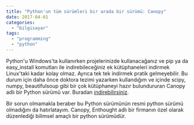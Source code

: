 ```yaml
---
title: "Python'un tüm sürümleri bir arada bir sürümü: Canopy"
date: 2017-04-01
categories: 
  - "bilgisayar"
tags: 
  - "programming"
  - "python"
---
```


Python'u Windows'ta kullanırken projelerinizde kullanacağanız ve pip ya da easy\_install komutları ile indirebileceğiniz ek kütüphaneleri indirmek Linux'taki kadar kolay olmaz. Ayrıca tek tek indirmek pratik gelmeyebilir. Bu durum için daha önce doktora tezimi yazarken kullandığım ve içinde scipy, numpy, beautifulsoup gibi bir çok kütüphaneyi hazır bulundururan Canopy adlı bir Python sürümü var. Buradan [indirebilirsiniz](https://www.enthought.com/products/canopy/package-index/).

Bir sorun olmamakla beraber bu Python sürümünün resmi python sürümü olmadığını da hatırlatayım. Canopy, Enthought adlı bir firmanın özel olarak düzenlediği bilimsel amaçlı bir python sürümüdür.
